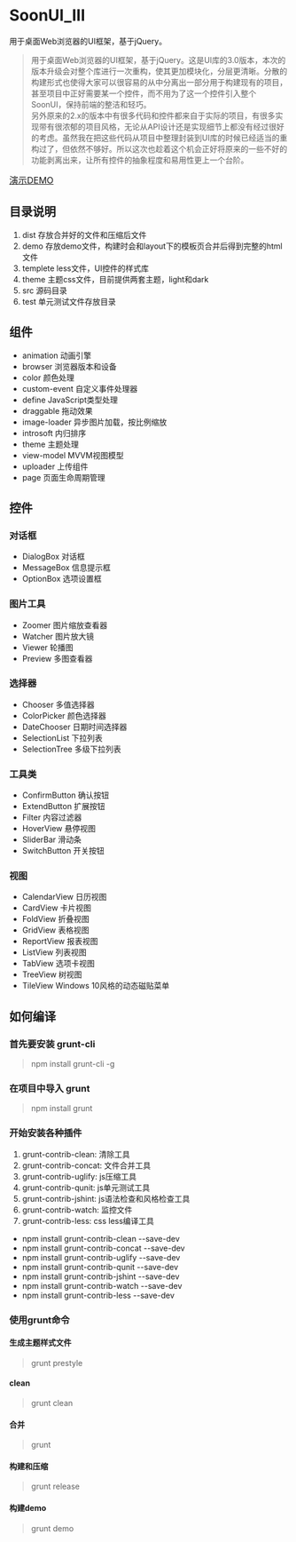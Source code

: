 # SoonUI_III
用于桌面Web浏览器的UI框架，基于jQuery。
> 用于桌面Web浏览器的UI框架，基于jQuery。这是UI库的3.0版本，本次的版本升级会对整个库进行一次重构，使其更加模块化，分层更清晰。分散的构建形式也使得大家可以很容易的从中分离出一部分用于构建现有的项目，甚至项目中正好需要某一个控件，而不用为了这一个控件引入整个SoonUI，保持前端的整洁和轻巧。<br />另外原来的2.x的版本中有很多代码和控件都来自于实际的项目，有很多实现带有很浓郁的项目风格，无论从API设计还是实现细节上都没有经过很好的考虑。虽然我在把这些代码从项目中整理封装到UI库的时候已经适当的重构过了，但依然不够好。所以这次也趁着这个机会正好将原来的一些不好的功能剥离出来，让所有控件的抽象程度和易用性更上一个台阶。

<a href="http://soonui.yzgit.com/demo/home.html" target="_blank" style="font-size:16px;">演示DEMO</a>

## 目录说明
1. dist 存放合并好的文件和压缩后文件
2. demo 存放demo文件，构建时会和layout下的模板页合并后得到完整的html文件
3. templete less文件，UI控件的样式库
4. theme 主题css文件，目前提供两套主题，light和dark
5. src 源码目录
6. test 单元测试文件存放目录

## 组件
* animation 动画引擎
* browser 浏览器版本和设备
* color 颜色处理
* custom-event 自定义事件处理器
* define JavaScript类型处理
* draggable 拖动效果
* image-loader 异步图片加载，按比例缩放
* introsoft 内归排序
* theme 主题处理
* view-model MVVM视图模型
* uploader 上传组件
* page 页面生命周期管理

## 控件
### 对话框
* DialogBox 对话框
* MessageBox 信息提示框
* OptionBox 选项设置框
### 图片工具
* Zoomer 图片缩放查看器
* Watcher 图片放大镜
* Viewer 轮播图
* Preview 多图查看器
### 选择器
* Chooser 多值选择器
* ColorPicker 颜色选择器
* DateChooser 日期时间选择器
* SelectionList 下拉列表
* SelectionTree 多级下拉列表
### 工具类
* ConfirmButton 确认按钮
* ExtendButton 扩展按钮
* Filter 内容过滤器
* HoverView 悬停视图
* SliderBar 滑动条
* SwitchButton 开关按钮
### 视图
* CalendarView 日历视图
* CardView 卡片视图
* FoldView 折叠视图
* GridView 表格视图
* ReportView 报表视图
* ListView 列表视图
* TabView 选项卡视图
* TreeView 树视图
* TileView Windows 10风格的动态磁贴菜单

## 如何编译

### 首先要安装 grunt-cli
> npm install grunt-cli -g

### 在项目中导入 grunt
> npm install grunt

### 开始安装各种插件

1. grunt-contrib-clean: 清除工具
2. grunt-contrib-concat: 文件合并工具
3. grunt-contrib-uglify: js压缩工具
4. grunt-contrib-qunit: js单元测试工具
5. grunt-contrib-jshint: js语法检查和风格检查工具
6. grunt-contrib-watch: 监控文件
7. grunt-contrib-less: css less编译工具

* npm install grunt-contrib-clean --save-dev
* npm install grunt-contrib-concat --save-dev
* npm install grunt-contrib-uglify --save-dev
* npm install grunt-contrib-qunit --save-dev
* npm install grunt-contrib-jshint --save-dev
* npm install grunt-contrib-watch --save-dev
* npm install grunt-contrib-less --save-dev

### 使用grunt命令

#### 生成主题样式文件
> grunt prestyle

#### clean
> grunt clean

#### 合并
> grunt

#### 构建和压缩
> grunt release

#### 构建demo
> grunt demo

